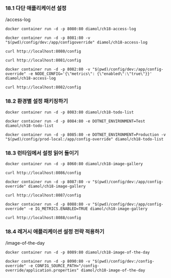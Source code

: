 ### 18.1 다단 애플리케이션 설정

/access-log

``docker container run -d -p 8080:80 diamol/ch18-access-log``

``docker container run -d -p 8081:80 -v "$(pwd)/config/dev:/app/configoverride" diamol/ch18-access-log``

``curl http://localhost:8080/config``

``curl http://localhost:8081/config``

``docker container run -d -p 8082:80 -v "$(pwd)/config/dev:/app/config-override" -e NODE_CONFIG='{\"metrics\": {\"enabled\":\"true\"}}' diamol/ch18-access-log``

``curl http://localhost:8082/config``

### 18.2 환경별 설정 패키징하기

``docker container run -d -p 8083:80 diamol/ch18-todo-list``

``docker container run -d -p 8084:80 -e DOTNET_ENVIRONMENT=Test diamol/ch18-todo-list``

``docker container run -d -p 8085:80 -e DOTNET_ENVIRONMENT=Production -v "$(pwd)/config/prod-local:/app/config-override" diamol/ch18-todo-list``

### 18.3 런타임에서 설정 읽어 들이기

``docker container run -d -p 8060:80 diamol/ch18-image-gallery``

``curl http://localhost:8086/config``

``docker container run -d -p 8087:80 -v "$(pwd)/config/dev:/app/config-override" diamol/ch18-image-gallery``

``curl http://localhost:8087/config``

``docker container run -d -p 8088:80 -v "$(pwd)/config/dev:/app/config-override" -e IG_METRICS.ENABLED=TRUE diamol/ch18-image-gallery``

``curl http://localhost:8088/config``

### 18.4 레거시 애플리케이션 설정 전략 적용하기

/image-of-the-day

``docker container run -d -p 8089:80 diamol/ch18-image-of-the-day``

``docker container run -d -p 8090:80 -v "$(pwd)/config/dev:/config-override" -e CONFIG_SOURCE_PATH="/config-override/application.properties" diamol/ch18-image-of-the-day``

